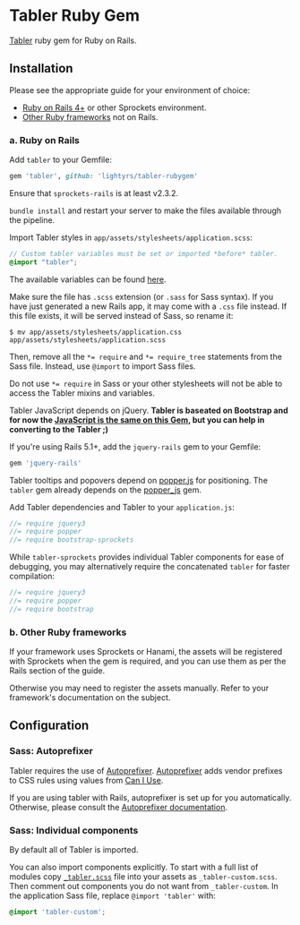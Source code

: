 # Tabler Ruby Gem

[Tabler][tabler-home] ruby gem for Ruby on Rails.

## Installation

Please see the appropriate guide for your environment of choice:

* [Ruby on Rails 4+](#a-ruby-on-rails) or other Sprockets environment.
* [Other Ruby frameworks](#b-other-ruby-frameworks) not on Rails.

### a. Ruby on Rails

Add `tabler` to your Gemfile:

```ruby
gem 'tabler', github: 'lightyrs/tabler-rubygem'
```

Ensure that `sprockets-rails` is at least v2.3.2.

`bundle install` and restart your server to make the files available through the pipeline.

Import Tabler styles in `app/assets/stylesheets/application.scss`:

```scss
// Custom tabler variables must be set or imported *before* tabler.
@import "tabler";
```

The available variables can be found [here][tabler-variables.scss].

Make sure the file has `.scss` extension (or `.sass` for Sass syntax). If you have just generated a new Rails app,
it may come with a `.css` file instead. If this file exists, it will be served instead of Sass, so rename it:

```console
$ mv app/assets/stylesheets/application.css app/assets/stylesheets/application.scss
```

Then, remove all the `*= require` and `*= require_tree` statements from the Sass file. Instead, use `@import` to import Sass files.

Do not use `*= require` in Sass or your other stylesheets will not be able to access the Tabler mixins and variables.

Tabler JavaScript depends on jQuery. **Tabler is baseated on Bootstrap and for now the [JavaScript is the same on this Gem][tabler-javascripts], but you can help in converting to the Tabler ;)**

If you're using Rails 5.1+, add the `jquery-rails` gem to your Gemfile:

```ruby
gem 'jquery-rails'
```

Tabler tooltips and popovers depend on [popper.js] for positioning.
The `tabler` gem already depends on the
[popper_js](https://github.com/glebm/popper_js-rubygem) gem.

Add Tabler dependencies and Tabler to your `application.js`:

```js
//= require jquery3
//= require popper
//= require bootstrap-sprockets
```

While `tabler-sprockets` provides individual Tabler components
for ease of debugging, you may alternatively require
the concatenated `tabler` for faster compilation:

```js
//= require jquery3
//= require popper
//= require bootstrap
```

### b. Other Ruby frameworks

If your framework uses Sprockets or Hanami,
the assets will be registered with Sprockets when the gem is required,
and you can use them as per the Rails section of the guide.

Otherwise you may need to register the assets manually.
Refer to your framework's documentation on the subject.

## Configuration

### Sass: Autoprefixer

Tabler requires the use of [Autoprefixer][autoprefixer].
[Autoprefixer][autoprefixer] adds vendor prefixes to CSS rules using values from [Can I Use](http://caniuse.com/).

If you are using tabler with Rails, autoprefixer is set up for you automatically.
Otherwise, please consult the [Autoprefixer documentation][autoprefixer].

### Sass: Individual components

By default all of Tabler is imported.

You can also import components explicitly. To start with a full list of modules copy
[`_tabler.scss`](assets/stylesheets/_tabler.scss) file into your assets as `_tabler-custom.scss`.
Then comment out components you do not want from `_tabler-custom`.
In the application Sass file, replace `@import 'tabler'` with:

```scss
@import 'tabler-custom';
```

[tabler-home]: https://tabler.github.io/
[tabler-variables.scss]: https://github.com/lightyrs/tabler-rubygem/blob/master/assets/stylesheets/tabler/_variables.scss
[tabler-javascripts]: https://github.com/lightyrs/tabler-rubygem/tree/master/assets/javascripts
[autoprefixer]: https://github.com/ai/autoprefixer
[popper.js]: https://popper.js.org
